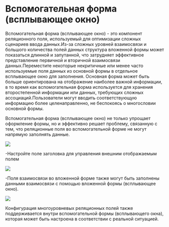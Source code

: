 # Вспомогательная форма (всплывающее окно)

Вспомогательная форма (всплывающее окно) - это компонент реляционного поля, используемый для оптимизации сложных сценариев ввода данных.Из-за сложных уровней взаимосвязи и большого количества полей данных структура вложенной формы может показаться длинной и запутанной, что затрудняет эффективное представление первичной и вторичной взаимосвязи данных.Переместите некоторые некритичные или менее часто используемые поля данных из основной формы в отдельное всплывающее окно для заполнения. Основная форма может быть больше ориентирована на отображение наиболее важной информации, в то время как вспомогательная форма используется для хранения второстепенной информации или данных, требующих сложных ассоциаций.Пользователи могут вводить соответствующую информацию более целенаправленно, не беспокоясь о многословии основной формы.

Вспомогательная форма (всплывающее окно) не только упрощает оформление формы, но и эффективно решает проблему, связанную с тем, что реляционные поля во вспомогательной форме не могут напрямую заполнять данные.

![](https://static-docs.nocobase.com/a386b9333964279e1234e05e53df57ed.gif)

-Настройте поле заголовка для управления внешним отображаемым полем

![](https://static-docs.nocobase.com/e899ff37d80f70c254052441bf7446df.png)

-Поля взаимосвязи во вложенной форме также могут быть заполнены данными взаимосвязи с помощью вложенной формы (всплывающее окно).

![](https://static-docs.nocobase.com/531504bdf10c107cdbc9def08cdccf0c.gif)

Конфигурация многоуровневых реляционных полей также поддерживается внутри вспомогательной формы (всплывающего окна), которая может быть настроена в соответствии с реальной ситуацией.
